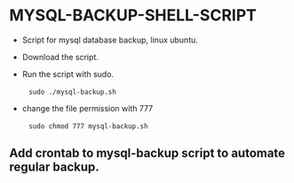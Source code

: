 # MYSQL-BACKUP-SHELL-SCRIPT

* Script for mysql database backup, linux ubuntu.
* Download the script.
* Run the script with sudo.

  ` ` ` sudo ./mysql-backup.sh ` ` `

* change the file permission with 777 

   ` ` ` sudo chmod 777 mysql-backup.sh ` ` `
 
## Add crontab to mysql-backup script to automate regular backup.

